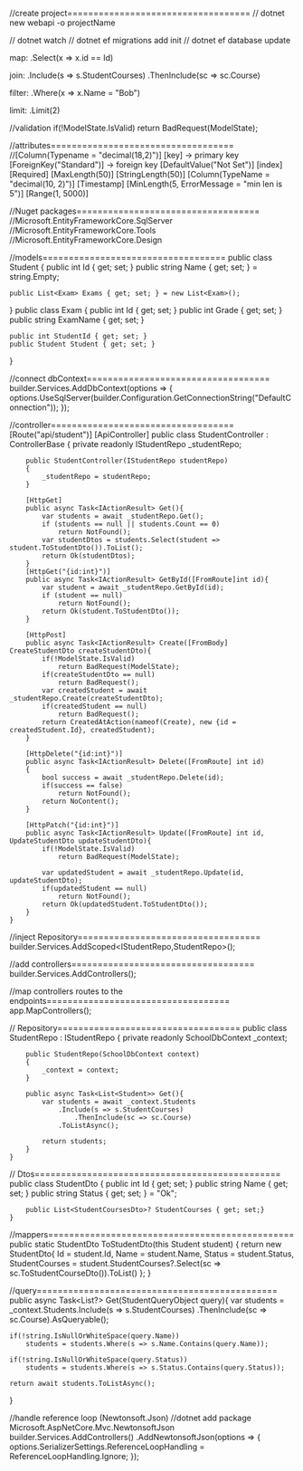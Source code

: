 //create project===================================
// dotnet new webapi -o projectName

// dotnet watch
// dotnet ef migrations add init
// dotnet ef database update

map:
.Select(x => x.id == Id)

join:
.Include(s => s.StudentCourses)
    .ThenInclude(sc => sc.Course)

filter:
.Where(x => x.Name = "Bob")

limit:
.Limit(2)

//validation
if(!ModelState.IsValid)
    return BadRequest(ModelState);

//attributes===================================
//[Column(Typename = "decimal(18,2)")]
[key] -> primary key
[ForeignKey("Standard")] -> foreign key
[DefaultValue("Not Set")]
[index]
[Required]
[MaxLength(50)]
[StringLength(50)]
[Column(TypeName = "decimal(10, 2)")]
[Timestamp]
[MinLength(5, ErrorMessage = "min len is 5")]
[Range(1, 5000)]

//Nuget packages===================================
//Microsoft.EntityFrameworkCore.SqlServer
//Microsoft.EntityFrameworkCore.Tools
//Microsoft.EntityFrameworkCore.Design

//models===================================
public class Student
{
    public int Id { get; set; }
    public string Name { get; set; } = string.Empty;

    public List<Exam> Exams { get; set; } = new List<Exam>();
}
public class Exam {
    public int Id { get; set; }
    public int Grade { get; set; }
    public string ExamName { get; set; }
    
    public int StudentId { get; set; }
    public Student Student { get; set; }
}

//connect dbContext===================================
builder.Services.AddDbContext<SchoolDbContext>(options => {
    options.UseSqlServer(builder.Configuration.GetConnectionString("DefaultConnection"));
});

//controller===================================
    [Route("api/student")]
    [ApiController]
    public class StudentController : ControllerBase
    {
        private readonly IStudentRepo _studentRepo;
    
        public StudentController(IStudentRepo studentRepo)
        {
            _studentRepo = studentRepo;
        }

        [HttpGet]
        public async Task<IActionResult> Get(){
            var students = await _studentRepo.Get();
            if (students == null || students.Count == 0)
                return NotFound();
            var studentDtos = students.Select(student => student.ToStudentDto()).ToList();
            return Ok(studentDtos);
        }
        [HttpGet("{id:int}")]
        public async Task<IActionResult> GetById([FromRoute]int id){
            var student = await _studentRepo.GetById(id);
            if (student == null)
                return NotFound();
            return Ok(student.ToStudentDto());
        }

        [HttpPost]
        public async Task<IActionResult> Create([FromBody] CreateStudentDto createStudentDto){
            if(!ModelState.IsValid)
                return BadRequest(ModelState);
            if(createStudentDto == null)
                return BadRequest();
            var createdStudent = await _studentRepo.Create(createStudentDto);
            if(createdStudent == null)
                return BadRequest();
            return CreatedAtAction(nameof(Create), new {id = createdStudent.Id}, createdStudent);
        } 

        [HttpDelete("{id:int}")]
        public async Task<IActionResult> Delete([FromRoute] int id)
        {
            bool success = await _studentRepo.Delete(id);
            if(success == false)
                return NotFound();
            return NoContent();
        }

        [HttpPatch("{id:int}")]
        public async Task<IActionResult> Update([FromRoute] int id, UpdateStudentDto updateStudentDto){
            if(!ModelState.IsValid)
                return BadRequest(ModelState);

            var updatedStudent = await _studentRepo.Update(id, updateStudentDto);
            if(updatedStudent == null)
                return NotFound();
            return Ok(updatedStudent.ToStudentDto());
        }
    }

//inject Repository===================================
builder.Services.AddScoped<IStudentRepo,StudentRepo>();


//add controllers===================================
builder.Services.AddControllers();

//map controllers routes to the endpoints===================================
app.MapControllers();

// Repository===================================
    public class StudentRepo : IStudentRepo
    {
        private readonly SchoolDbContext _context;

        public StudentRepo(SchoolDbContext context)
        {
            _context = context;
        }

        public async Task<List<Student>> Get(){
            var students = await _context.Students
                .Include(s => s.StudentCourses)
                    .ThenInclude(sc => sc.Course)
                .ToListAsync();

            return students;
        }
    }


// Dtos===============================================
    public class StudentDto
    {
        public int Id { get; set; }
        public string Name { get; set; }
        public string Status { get; set; } = "Ok";
        
        public List<StudentCoursesDto>? StudentCourses { get; set;}
    }

//mappers===============================================
public static StudentDto ToStudentDto(this Student student)
{
    return new StudentDto{
        Id = student.Id,
        Name = student.Name, 
        Status = student.Status,
        StudentCourses = student.StudentCourses?.Select(sc => sc.ToStudentCourseDto()).ToList()
    };
}



//query==============================================
public async Task<List<Student>?> Get(StudentQueryObject query){
    var students = _context.Students.Include(s => s.StudentCourses)
            .ThenInclude(sc => sc.Course).AsQueryable();
        
    if(!string.IsNullOrWhiteSpace(query.Name))
        students = students.Where(s => s.Name.Contains(query.Name));

    if(!string.IsNullOrWhiteSpace(query.Status))
        students = students.Where(s => s.Status.Contains(query.Status));

    return await students.ToListAsync();
}


//handle reference loop (Newtonsoft.Json)
//dotnet add package Microsoft.AspNetCore.Mvc.NewtonsoftJson
builder.Services.AddControllers()
    .AddNewtonsoftJson(options =>
    {
        options.SerializerSettings.ReferenceLoopHandling = ReferenceLoopHandling.Ignore;
    });